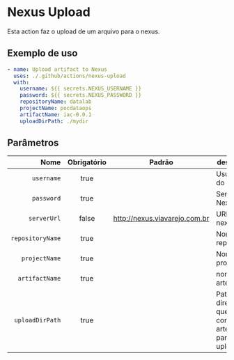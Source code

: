 # Nexus Upload

Esta action faz o upload de um arquivo para o nexus.

## Exemplo de uso

```yaml
- name: Upload artifact to Nexus
  uses: ./.github/actions/nexus-upload
  with:
    username: ${{ secrets.NEXUS_USERNAME }}
    password: ${{ secrets.NEXUS_PASSWORD }}
    repositoryName: datalab
    projectName: pocdataops
    artifactName: iac-0.0.1
    uploadDirPath: ./mydir
```

## Parâmetros

| Nome | Obrigatório | Padrão | descrição |
| ---: | :---: | --- | --- |
| `username` | true |  | Usuário do Nexus |
| `password` | true |  | Senha do Nexus |
| `serverUrl` | false | http://nexus.viavarejo.com.br | URL do nexus |
| `repositoryName` | true |  | Nome do repositório |
| `projectName` | true |  | Nome do projeto |
| `artifactName` | true |  | nome do artefato |
| `uploadDirPath` | true |  | Path do diretório que contém os artefatos para upload |
